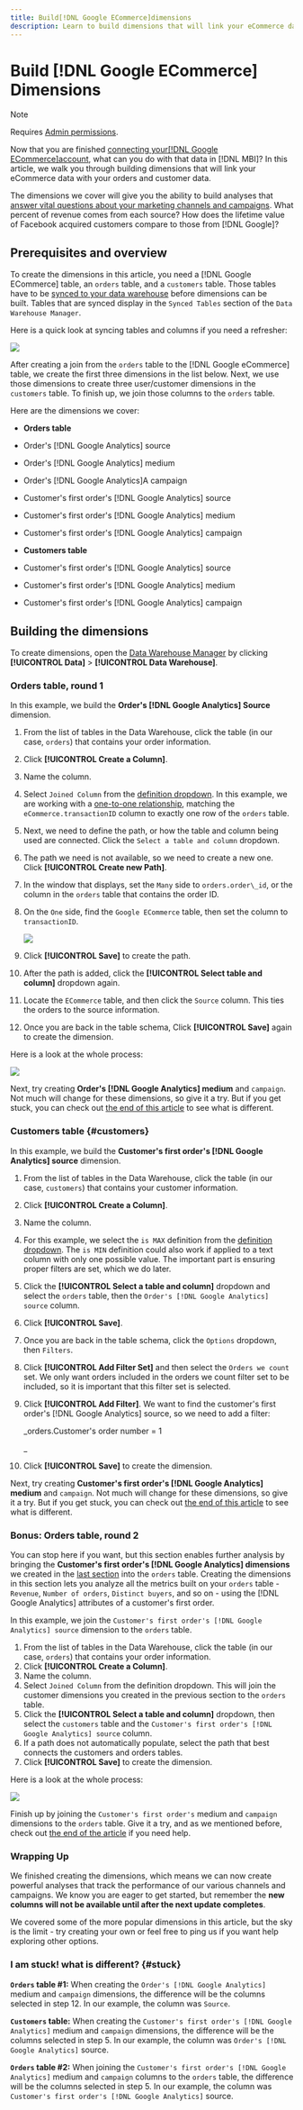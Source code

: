 ```yaml
---
title: Build[!DNL Google ECommerce]dimensions
description: Learn to build dimensions that will link your eCommerce data with your orders and customer data.
---
```

# Build [!DNL Google ECommerce] Dimensions

>[!NOTE]
>
>Requires [Admin permissions](../../administrator/user-management/user-management.md).

Now that you are finished [connecting your[!DNL Google ECommerce]account](../../data-analyst/importing-data/integrations/google-ecommerce.md), what can you do with that data in [!DNL MBI]? In this article, we walk you through building dimensions that will link your eCommerce data with your orders and customer data.

The dimensions we cover will give you the ability to build analyses that [answer vital questions about your marketing channels and campaigns](../../data-analyst/analysis/most-value-source-channel.md). What percent of revenue comes from each source? How does the lifetime value of Facebook acquired customers compare to those from [!DNL Google]?

## Prerequisites and overview

To create the dimensions in this article, you need a [!DNL Google ECommerce] table, an `orders` table, and a `customers` table. Those tables have to be [synced to your data warehouse](../../data-analyst/data-warehouse-mgr/tour-dwm.md) before dimensions can be built. Tables that are synced display in the `Synced Tables` section of the `Data Warehouse Manager`.

Here is a quick look at syncing tables and columns if you need a refresher:

![](../../assets/Syncing_New_Columns.gif)

After creating a join from the `orders` table to the [!DNL Google eCommerce] table, we create the first three dimensions in the list below. Next, we use those dimensions to create three user/customer dimensions in the `customers` table. To finish up, we join those columns to the `orders` table.

Here are the dimensions we cover:

* **Orders table**

* Order's [!DNL Google Analytics] source
* Order's [!DNL Google Analytics] medium
* Order's [!DNL Google Analytics]A campaign
* Customer's first order's [!DNL Google Analytics] source
* Customer's first order's [!DNL Google Analytics] medium
* Customer's first order's [!DNL Google Analytics] campaign

* **Customers table**

* Customer's first order's [!DNL Google Analytics] source
* Customer's first order's [!DNL Google Analytics] medium
* Customer's first order's [!DNL Google Analytics] campaign

## Building the dimensions

To create dimensions, open the [Data Warehouse Manager](../data-warehouse-mgr/tour-dwm.md) by clicking **[!UICONTROL Data]** > **[!UICONTROL Data Warehouse]**.

### Orders table, round 1

In this example, we build the **Order's [!DNL Google Analytics] Source** dimension.

1. From the list of tables in the Data Warehouse, click the table (in our case, `orders`) that contains your order information.
1. Click **[!UICONTROL Create a Column]**.
1. Name the column.
1. Select `Joined Column` from the [definition dropdown](../data-warehouse-mgr/calc-column-types.md). In this example, we are working with a [one-to-one relationship](../data-warehouse-mgr/table-relationships.md), matching the `eCommerce.transactionID` column to exactly one row of the `orders` table.
1. Next, we need to define the path, or how the table and column being used are connected. Click the `Select a table and column` dropdown.
1. The path we need is not available, so we need to create a new one. Click **[!UICONTROL Create new Path]**.
1. In the window that displays, set the `Many` side to `orders.order\_id`, or the column in the `orders` table that contains the order ID.
1. On the `One` side, find the `Google ECommerce` table, then set the column to `transactionID`.

    ![](../../assets/google-ecommerce-table.png)

1. Click **[!UICONTROL Save]** to create the path.
1. After the path is added, click the **[!UICONTROL Select table and column]** dropdown again.
1. Locate the `ECommerce` table, and then click the `Source` column. This ties the orders to the source information.
1. Once you are back in the table schema, Click **[!UICONTROL Save]** again to create the dimension.

Here is a look at the whole process:

![](../../assets/help_center.gif)

Next, try creating **Order's [!DNL Google Analytics] medium** and `campaign`. Not much will change for these dimensions, so give it a try. But if you get stuck, you can check out [the end of this article](#stuck) to see what is different.

### Customers table {#customers}

In this example, we build the **Customer's first order's [!DNL Google Analytics] source** dimension.

1. From the list of tables in the Data Warehouse, click the table (in our case, `customers`) that contains your customer information.
1. Click **[!UICONTROL Create a Column]**.
1. Name the column.
1. For this example, we select the `is MAX` definition from the [definition dropdown](../../data-analyst/data-warehouse-mgr/calc-column-types.md). The `is MIN` definition could also work if applied to a text column with only one possible value. The important part is ensuring proper filters are set, which we do later.
1. Click the **[!UICONTROL Select a table and column]** dropdown and select the `orders` table, then the `Order's [!DNL Google Analytics] source` column.
1. Click **[!UICONTROL Save]**.
1. Once you are back in the table schema, click the `Options` dropdown, then `Filters`.
1. Click **[!UICONTROL Add Filter Set]** and then select the `Orders we count` set. We only want orders included in the orders we count filter set to be included, so it is important that this filter set is selected.
1. Click **[!UICONTROL Add Filter]**. We want to find the customer's first order's [!DNL Google Analytics] source, so we need to add a filter:

    _orders.Customer's order number = 1

    _
1. Click **[!UICONTROL Save]** to create the dimension.

Next, try creating **Customer's first order's [!DNL Google Analytics] medium** and `campaign`. Not much will change for these dimensions, so give it a try. But if you get stuck, you can check out [the end of this article](#stuck) to see what is different.

### Bonus: Orders table, round 2

You can stop here if you want, but this section enables further analysis by bringing the **Customer's first order's [!DNL Google Analytics] dimensions** we created in the [last section](#customers) into the `orders` table. Creating the dimensions in this section lets you analyze all the metrics built on your `orders` table - `Revenue`, `Number of orders`, `Distinct buyers`, and so on - using the [!DNL Google Analytics] attributes of a customer's first order.

In this example, we join the `Customer's first order's [!DNL Google Analytics] source` dimension to the `orders` table.

1. From the list of tables in the Data Warehouse, click the table (in our case, `orders`) that contains your order information.
1. Click **[!UICONTROL Create a Column]**.
1. Name the column.
1. Select `Joined Column` from the definition dropdown. This will join the customer dimensions you created in the previous section to the `orders` table.
1. Click the **[!UICONTROL Select a table and column]** dropdown, then select the `customers` table and the `Customer's first order's [!DNL Google Analytics] source` column.
1. If a path does not automatically populate, select the path that best connects the customers and orders tables.
1. Click **[!UICONTROL Save]** to create the dimension.

Here is a look at the whole process:

![](../../assets/help_center2.gif)

Finish up by joining the `Customer's first order's` medium and `campaign` dimensions to the `orders` table. Give it a try, and as we mentioned before, check out [the end of the article](#stuck) if you need help.

### Wrapping Up

We finished creating the dimensions, which means we can now create powerful analyses that track the performance of our various channels and campaigns. We know you are eager to get started, but remember the **new columns will not be available until after the next update completes**.

We covered some of the more popular dimensions in this article, but the sky is the limit - try creating your own or feel free to ping us if you want help exploring other options. 

### I am stuck! what is different? {#stuck}

**`Orders` table #1:** When creating the `Order's [!DNL Google Analytics]` medium and `campaign` dimensions, the difference will be the columns selected in step 12. In our example, the column was `Source`.

**`Customers` table:** When creating the `Customer's first order's [!DNL Google Analytics]` medium and `campaign` dimensions, the difference will be the columns selected in step 5. In our example, the column was `Order's [!DNL Google Analytics]` source.

**`Orders` table #2:** When joining the `Customer's first order's [!DNL Google Analytics]` medium and `campaign` columns to the `orders` table, the difference will be the columns selected in step 5. In our example, the column was `Customer's first order's [!DNL Google Analytics]` source.
